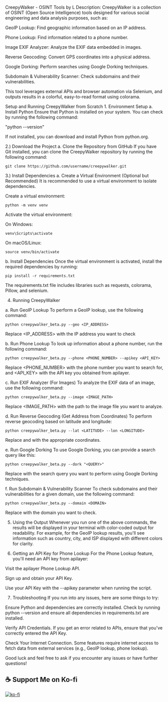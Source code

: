 CreepyWalker - OSINT Tools by L
Description:
CreepyWalker is a collection of OSINT (Open Source Intelligence) tools designed for various social engineering and data analysis purposes, such as:

GeoIP Lookup: Find geographic information based on an IP address.

Phone Lookup: Find information related to a phone number.

Image EXIF Analyzer: Analyze the EXIF data embedded in images.

Reverse Geocoding: Convert GPS coordinates into a physical address.

Google Dorking: Perform searches using Google Dorking techniques.

Subdomain & Vulnerability Scanner: Check subdomains and their vulnerabilities.

This tool leverages external APIs and browser automation via Selenium, and outputs results in a colorful, easy-to-read format using colorama.

Setup and Running CreepyWalker from Scratch
    1. Environment Setup
a. Install Python
Ensure that Python is installed on your system. You can check by running the following command:

  "python --version"
  
If not installed, you can download and install Python from python.org.

2.) Download the Project
a. Clone the Repository from GitHub
If you have Git installed, you can clone the CreepyWalker repository by running the following command:

    git clone https://github.com/username/creepywalker.git

3.) Install Dependencies
a. Create a Virtual Environment (Optional but Recommended)
It is recommended to use a virtual environment to isolate dependencies.

  Create a virtual environment:

    python -m venv venv
Activate the virtual environment:

  On Windows:

    venv\Scripts\activate
  On macOS/Linux:
  
    source venv/bin/activate
  b. Install Dependencies
Once the virtual environment is activated, install the required dependencies by running:

    pip install -r requirements.txt

The requirements.txt file includes libraries such as requests, colorama, Pillow, and selenium.

4. Running CreepyWalker

a. Run GeoIP Lookup
To perform a GeoIP lookup, use the following command:

    python creepywalker_beta.py --geo <IP_ADDRESS>
Replace <IP_ADDRESS> with the IP address you want to check

b. Run Phone Lookup
To look up information about a phone number, run the following command:

    python creepywalker_beta.py --phone <PHONE_NUMBER> --apikey <API_KEY>
Replace <PHONE_NUMBER> with the phone number you want to search for, and <API_KEY> with the API key you obtained from apilayer.

c. Run EXIF Analyzer (For Images)
To analyze the EXIF data of an image, use the following command:

    python creepywalker_beta.py --image <IMAGE_PATH>
Replace <IMAGE_PATH> with the path to the image file you want to analyze.

d. Run Reverse Geocoding (Get Address from Coordinates)
To perform reverse geocoding based on latitude and longitude:

    python creepywalker_beta.py --lat <LATITUDE> --lon <LONGITUDE>
Replace <LATITUDE> and <LONGITUDE> with the appropriate coordinates.

e. Run Google Dorking
To use Google Dorking, you can provide a search query like this:

    python creepywalker_beta.py --dork "<QUERY>"
Replace <QUERY> with the search query you want to perform using Google Dorking techniques.

f. Run Subdomain & Vulnerability Scanner
To check subdomains and their vulnerabilities for a given domain, use the following command:


    python creepywalker_beta.py --domain <DOMAIN>
Replace <DOMAIN> with the domain you want to check.

5. Using the Output
Whenever you run one of the above commands, the results will be displayed in your terminal with color-coded output for readability. For example, for the GeoIP lookup results, you'll see information such as country, city, and ISP displayed with different colors for clarity.

6. Getting an API Key for Phone Lookup
For the Phone Lookup feature, you'll need an API key from apilayer:

Visit the apilayer Phone Lookup API.

Sign up and obtain your API Key.

Use your API Key with the --apikey parameter when running the script.

7. Troubleshooting
If you run into any issues, here are some things to try:

Ensure Python and dependencies are correctly installed.
Check by running python --version and ensure all dependencies in requirements.txt are installed.

Verify API Credentials.
If you get an error related to APIs, ensure that you've correctly entered the API Key.

Check Your Internet Connection.
Some features require internet access to fetch data from external services (e.g., GeoIP lookup, phone lookup).

Good luck and feel free to ask if you encounter any issues or have further questions!



## ☕ Support Me on Ko-fi
[![ko-fi](https://ko-fi.com/img/githubbutton_sm.svg)](https://ko-fi.com/N4N61G430Z)
